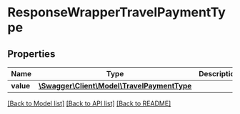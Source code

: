 # ResponseWrapperTravelPaymentType

## Properties
Name | Type | Description | Notes
------------ | ------------- | ------------- | -------------
**value** | [**\Swagger\Client\Model\TravelPaymentType**](TravelPaymentType.md) |  | [optional] 

[[Back to Model list]](../../README.md#documentation-for-models) [[Back to API list]](../../README.md#documentation-for-api-endpoints) [[Back to README]](../../README.md)


